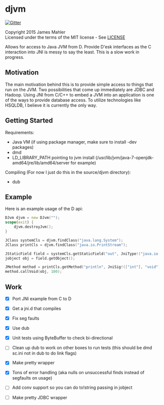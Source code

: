 djvm
====

[![Gitter](https://badges.gitter.im/Join%20Chat.svg)](https://gitter.im/jamesmahler/djvm?utm_source=badge&utm_medium=badge&utm_campaign=pr-badge&utm_content=badge)

Copyright 2015 James Mahler  
Licensed under the terms of the MIT license - See [LICENSE](LICENSE)

Allows for access to Java JVM from D.  Provide D'esk interfaces as the C interaction into JNI is messy to say the least.  This is a slow work in progress.

Motivation
----------
The main motivation behind this is to provide simple access to things that run on the JVM.  Two possibilities that come up immediately are JDBC and Hadoop.  Using JNI from C/C++ to embed a JVM into an application is one of the ways to provide database access.  To utilize technologies like HSQLDB, I believe it is currently the only way.

Getting Started
---------------
Requirements:
* Java VM (if using package manager, make sure to install -dev packages)
* dmd
* LD_LIBRARY_PATH pointing to jvm install (/usr/lib/jvm/java-7-openjdk-amd64/jre/lib/amd64/server for example)

Compiling (For now I just do this in the source/djvm directory):
* dub

Example
-------
Here is an example usage of the D api:
```d
DJvm djvm = new DJvm("");
scope(exit) {
	djvm.destroyJvm();
}

JClass systemCls = djvm.findClass("java.lang.System");
JClass printCls = djvm.findClass("java.io.PrintStream");

JStaticField field = systemCls.getStaticField("out", JniType!("java.io.PrintStream"));
jobject obj = field.getObject();

JMethod method = printCls.getMethod("println", JniSig!(["int"], "void"));
method.callVoid(obj, 100);
```

Work
----
- [x] Port JNI example from C to D
- [x] Get a jni.d that compiles
- [x] Fix seg faults
- [x] Use dub
- [x] Unit tests using ByteBuffer to check bi-directional
- [ ] Clean up dub to work on other boxes to run tests (this should be dmd sc.ini not in dub to do link flags)
- [x] Make pretty wrapper
- [x] Tons of error handling (aka nulls on unsuccessful finds instead of segfaults on usage)
- [ ] Add conv support so you can do to!string passing in jobject
- [ ] Make pretty JDBC wrapper

